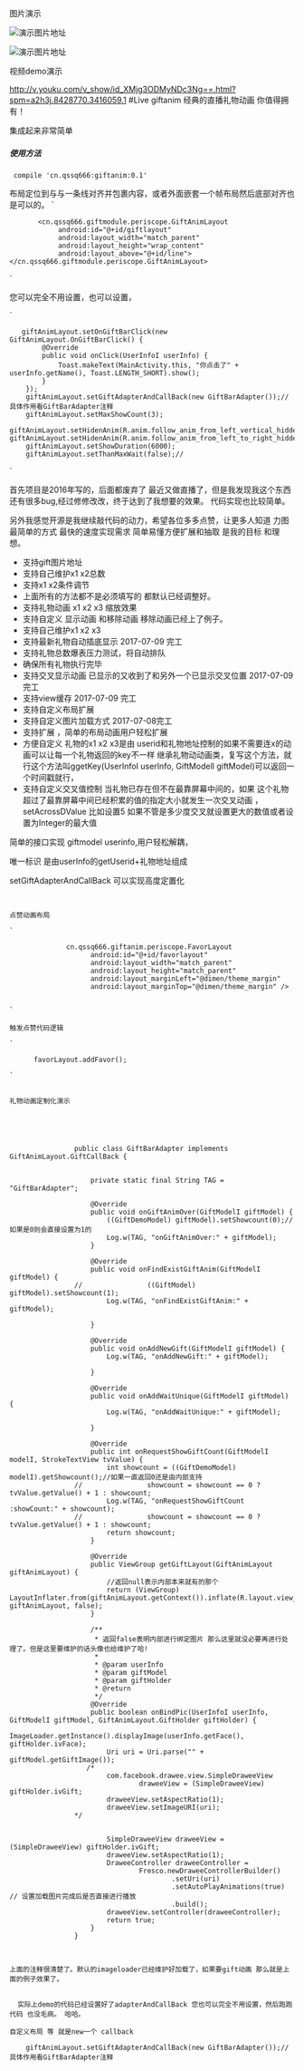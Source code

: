 
 图片演示

![演示图片地址](https://github.com/qssq/giftanim/blob/master/Pictures/1.gif)

![演示图片地址](https://github.com/qssq/giftanim/blob/master/Pictures/anim.gif)

视频demo演示

http://v.youku.com/v_show/id_XMjg3ODMyNDc3Ng==.html?spm=a2h3j.8428770.3416059.1
#Live giftanim 经典的直播礼物动画 你值得拥有！

集成起来非常简单

##### 使用方法

```
 compile 'cn.qssq666:giftanim:0.1'
```


布局定位到与与一条线对齐并包裹内容，或者外面嵌套一个帧布局然后底部对齐也是可以的。
`

		   <cn.qssq666.giftmodule.periscope.GiftAnimLayout
		        android:id="@+id/giftlayout"
		        android:layout_width="match_parent"
		        android:layout_height="wrap_content"
		        android:layout_above="@+id/line"></cn.qssq666.giftmodule.periscope.GiftAnimLayout>


`






您可以完全不用设置，也可以设置，



`

       giftAnimLayout.setOnGiftBarClick(new GiftAnimLayout.OnGiftBarClick() {
            @Override
            public void onClick(UserInfoI userInfo) {
                Toast.makeText(MainActivity.this, "你点击了" + userInfo.getName(), Toast.LENGTH_SHORT).show();
            }
        });
        giftAnimLayout.setGiftAdapterAndCallBack(new GiftBarAdapter());//具体作用看GiftBarAdapter注释
        giftAnimLayout.setMaxShowCount(3);
        giftAnimLayout.setHidenAnim(R.anim.follow_anim_from_left_vertical_hidden);//  giftAnimLayout.setHidenAnim(R.anim.follow_anim_from_left_to_right_hidden);
        giftAnimLayout.setShowDuration(6000);
        giftAnimLayout.setThanMaxWait(false);//


`


首先项目是2016年写的，后面都废弃了 最近又做直播了，但是我发现我这个东西还有很多bug,经过修修改改，终于达到了我想要的效果。 代码实现也比较简单。


另外我感觉开源是我继续敲代码的动力，希望各位多多点赞，让更多人知道  力图最简单的方式 最快的速度实现需求 简单易懂方便扩展和抽取 是我的目标 和理想。



* 支持gift图片地址
* 支持自己维护x1 x2总数
* 支持x1 x2条件调节
* 上面所有的方法都不是必须填写的  都默认已经调整好。
* 支持礼物动画 x1 x2 x3 缩放效果
* 支持自定义 显示动画 和移除动画  移除动画已经上了例子。
* 支持自己维护x1 x2 x3
* 支持最新礼物自动插底显示  2017-07-09 完工
* 支持礼物总数爆表压力测试，将自动排队 
* 确保所有礼物执行完毕
* 支持交叉显示动画  已显示的又收到了和另外一个已显示交叉位置 2017-07-09 完工
* 支持view缓存  2017-07-09 完工
* 支持自定义布局扩展
* 支持自定义图片加载方式  2017-07-08完工
* 支持扩展 ，简单的布局动画用户轻松扩展
* 方便自定义 礼物的x1 x2 x3是由 userid和礼物地址控制的如果不需要连x的动画可以让每一个礼物返回的key不一样 继承礼物动动画类，复写这个方法，就行这个方法叫ggetKey(UserInfoI userInfo, GiftModelI giftModel)可以返回一个时间戳就行，
* 支持自定义交叉值控制 当礼物已存在但不在最靠屏幕中间的，如果 这个礼物超过了最靠屏幕中间已经积累的值的指定大小就发生一次交叉动画 ，setAcrossDValue 比如设置5 如果不管是多少度交叉就设置更大的数值或者设置为Integer的最大值



简单的接口实现 giftmodel userinfo,用户轻松解耦，

唯一标识 是由userInfo的getUserid+礼物地址组成


setGiftAdapterAndCallBack 可以实现高度定置化 








```


点赞动画布局

`			
			
			  cn.qssq666.giftanim.periscope.FavorLayout
			        android:id="@+id/favorlayout"
			        android:layout_width="match_parent"
			        android:layout_height="match_parent"
			        android:layout_marginLeft="@dimen/theme_margin"
			        android:layout_marginTop="@dimen/theme_margin" />
			
			
`

触发点赞代码逻辑

`

 	  favorLayout.addFavor();

`


礼物动画定制化演示




				  
				public class GiftBarAdapter implements GiftAnimLayout.GiftCallBack {
				
				
				    private static final String TAG = "GiftBarAdapter";
				
				    @Override
				    public void onGiftAnimOver(GiftModelI giftModel) {
				        ((GiftDemoModel) giftModel).setShowcount(0);//如果是0则会直接设置为1的
				        Log.w(TAG, "onGiftAnimOver:" + giftModel);
				    }
				
				    @Override
				    public void onFindExistGiftAnim(GiftModelI giftModel) {
				//                ((GiftModel) giftModel).setShowcount(1);
				        Log.w(TAG, "onFindExistGiftAnim:" + giftModel);
				
				    }
				
				    @Override
				    public void onAddNewGift(GiftModelI giftModel) {
				        Log.w(TAG, "onAddNewGift:" + giftModel);
				
				    }
				
				    @Override
				    public void onAddWaitUnique(GiftModelI giftModel) {
				        Log.w(TAG, "onAddWaitUnique:" + giftModel);
				
				    }
				
				    @Override
				    public int onRequestShowGiftCount(GiftModelI modelI, StrokeTextView tvValue) {
				        int showcount = ((GiftDemoModel) modelI).getShowcount();//如果一直返回0还是由内部支持
				//                showcount = showcount == 0 ? tvValue.getValue() + 1 : showcount;
				        Log.w(TAG, "onRequestShowGiftCount :showCount:" + showcount);
				//                showcount = showcount == 0 ? tvValue.getValue() + 1 : showcount;
				        return showcount;
				    }
				
				    @Override
				    public ViewGroup getGiftLayout(GiftAnimLayout giftAnimLayout) {
				        //返回null表示内部本来就有的那个
				        return (ViewGroup) LayoutInflater.from(giftAnimLayout.getContext()).inflate(R.layout.view_live_gift_bar_prescro, giftAnimLayout, false);
				    }
				
				    /**
				     * 返回false表明内部进行绑定图片 那么这里就没必要再进行处理了。但是这里要维护的话头像也给维护了哈!
				     *
				     * @param userInfo
				     * @param giftModel
				     * @param giftHolder
				     * @return
				     */
				    @Override
				    public boolean onBindPic(UserInfoI userInfo, GiftModelI giftModel, GiftAnimLayout.GiftHolder giftHolder) {
				        ImageLoader.getInstance().displayImage(userInfo.getFace(), giftHolder.ivFace);
				        Uri uri = Uri.parse("" + giftModel.getGiftImage());
				   /*
				        com.facebook.drawee.view.SimpleDraweeView
				                draweeView = (SimpleDraweeView) giftHolder.ivGift;
				        draweeView.setAspectRatio(1);
				        draweeView.setImageURI(uri);
				*/
				
				
				        SimpleDraweeView draweeView = (SimpleDraweeView) giftHolder.ivGift;
				        draweeView.setAspectRatio(1);
				        DraweeController draweeController =
				                Fresco.newDraweeControllerBuilder()
				                        .setUri(uri)
				                        .setAutoPlayAnimations(true) // 设置加载图片完成后是否直接进行播放
				                        .build();
				        draweeView.setController(draweeController);
				        return true;
				    }
				}



上面的注释很清楚了。默认的imageloader已经维护好加载了，如果要gift动画 那么就是上面的例子效果了。


  实际上demo的代码已经设置好了adapterAndCallBack 您也可以完全不用设置，然后跑跑代码 也没毛病。 哈哈。

自定义布局 等 就是new一个 callback 

    giftAnimLayout.setGiftAdapterAndCallBack(new GiftBarAdapter());//具体作用看GiftBarAdapter注释